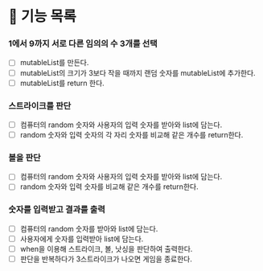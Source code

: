 # 📌 기능 목록

### 1에서 9까지 서로 다른 임의의 수 3개를 선택
- [ ] mutableList를 만든다.
- [ ] mutableList의 크기가 3보다 작을 때까지 랜덤 숫자를 mutableList에 추가한다.
- [ ] mutableList를 return 한다.

### 스트라이크를 판단
- [ ] 컴퓨터의 random 숫자와 사용자의 입력 숫자를 받아와 list에 담는다.
- [ ] random 숫자와 입력 숫자의 각 자리 숫자를 비교해 같은 개수를 return한다.

### 볼을 판단
- [ ] 컴퓨터의 random 숫자와 사용자의 입력 숫자를 받아와 list에 담는다.
- [ ] random 숫자와 입력 숫자를 비교해 같은 개수를 return한다.

### 숫자를 입력받고 결과를 출력
- [ ] 컴퓨터의 random 숫자를 받아와 list에 담는다.
- [ ] 사용자에게 숫자를 입력받아 list에 담는다.
- [ ] when을 이용해 스트라이크, 볼, 낫싱을 판단하여 출력한다.
- [ ] 판단을 반복하다가 3스트라이크가 나오면 게임을 종료한다.